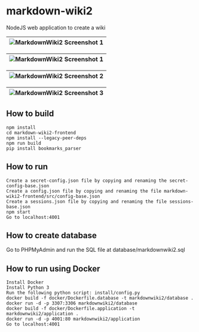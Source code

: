 # markdown-wiki2
NodeJS web application to create a wiki

| ![MarkdownWiki2 Screenshot 1](https://i.imgur.com/P2EYyHC.png) |
|-|

| ![MarkdownWiki2 Screenshot 1](https://i.imgur.com/rks1mPa.png) |
|-|

| ![MarkdownWiki2 Screenshot 2](https://i.imgur.com/Tuwmrs3.png) |
|-|

| ![MarkdownWiki2 Screenshot 3](https://i.imgur.com/yZs8Iqi.png) |
|-|

## How to build
```
npm install
cd markdown-wiki2-frontend
npm install --legacy-peer-deps
npm run build
pip install bookmarks_parser
```

## How to run
```
Create a secret-config.json file by copying and renaming the secret-config-base.json
Create a config.json file by copying and renaming the file markdown-wiki2-frontend/src/config-base.json
Create a sessions.json file by copying and renaming the file sessions-base.json
npm start
Go to localhost:4001
```

## How to create database
Go to PHPMyAdmin and run the SQL file at database/markdownwiki2.sql

## How to run using Docker
```
Install Docker
Install Python 3
Run the following python script: install/config.py
docker build -f docker/Dockerfile.database -t markdownwiki2/database .
docker run -d -p 3307:3306 markdownwiki2/database
docker build -f docker/Dockerfile.application -t markdownwiki2/application .
docker run -d -p 4001:80 markdownwiki2/application
Go to localhost:4001
```